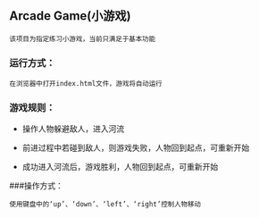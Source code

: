 ## Arcade Game(小游戏)
    
    该项目为指定练习小游戏，当前只满足于基本功能

### 运行方式：

    在浏览器中打开index.html文件，游戏将自动运行

### 游戏规则：

* 操作人物躲避敌人，进入河流

* 前进过程中若碰到敌人，则游戏失败，人物回到起点，可重新开始

* 成功进入河流后，游戏胜利，人物回到起点，可重新开始

###操作方式：

    使用键盘中的‘up’、‘down’、‘left’、‘right’控制人物移动
